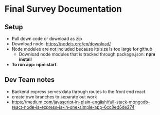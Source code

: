 # Final Survey Documentation

## Setup
* Pull down code or download as zip
* Download node: https://nodejs.org/en/download/
* Node modules are not included because its size is too large for github
  * Download node modules that is tracked through package.json: **npm install**
* **To run app: npm start**

  
## Dev Team notes
* Backend express serves data through routes to the front end react
* create own branches to separate out work
* https://medium.com/javascript-in-plain-english/full-stack-mongodb-react-node-js-express-js-in-one-simple-app-6cc8ed6de274
